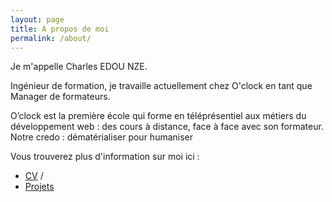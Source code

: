 ```yaml
---
layout: page
title: A propos de moi
permalink: /about/
---
```


Je m'appelle Charles EDOU NZE.

Ingénieur de formation, je travaille actuellement chez O'clock en tant que Manager de formateurs.

O’clock est la première école qui forme en téléprésentiel aux métiers du développement web : des cours à distance, face à face avec son formateur. Notre credo : dématérialiser pour humaniser

Vous trouverez plus d'information sur moi ici :

- [CV](https://www.linkedin.com/in/charlesen/) /
- [Projets](https://github.com/charlesen#my-projects-)


[jekyll-organization]: https://github.com/jekyll
